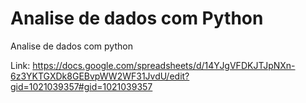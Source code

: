 # Analise de dados com Python
Analise de dados com python

Link: https://docs.google.com/spreadsheets/d/14YJgVFDKJTJpNXn-6z3YKTGXDk8GEBvpWW2WF31JvdU/edit?gid=1021039357#gid=1021039357
